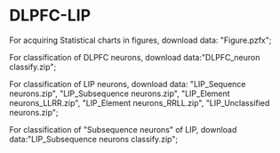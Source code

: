 # DLPFC-LIP
For acquiring Statistical charts in figures, download data: "Figure.pzfx";

For classification of DLPFC neurons, download data:"DLPFC_neuron classify.zip";

For classification of LIP neurons, download data: "LIP_Sequence neurons.zip", "LIP_Subsequence neurons.zip", "LIP_Element neurons_LLRR.zip", "LIP_Element neurons_RRLL.zip", "LIP_Unclassified neurons.zip";

For classification of "Subsequence neurons" of LIP, download data:"LIP_Subsequence neurons classify.zip";
